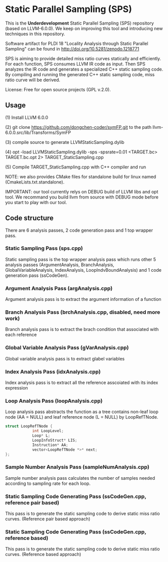 # Static Parallel Sampling (SPS)

This is the **Underdevelopment** Static Parallel Sampling (SPS) repository (based on LLVM-6.0.0). We keep on improving this tool and introducing new techniques in this repository.

Software artifact for PLDI 18 "Locality Analysis through Static Parallel Sampling" can be found in http://doi.org/10.5281/zenodo.1218771

SPS is aiming to provide detailed miss ratio curves statically and efficiently. 
For each function, SPS consumes LLVM IR code as input. 
Then SPS analyzes the IR code and generates a specialized C++ static sampling code.
By compiling and running the generated C++ static sampling code, miss ratio curve will be derived.

License: Free for open source projects (GPL v.2.0).

## Usage

(1) Install LLVM 6.0.0

(2) git clone https://github.com/dongchen-coder/symFP.git to the path llvm-6.0.0.src/lib/Transforms/SymFP

(3) compile source to generate LLVMStaticSampling.dylib

(4) opt -load LLVMStaticSampling.dylib -sps -spsrate=0.01 \<TARGET.bc\> TARGET.bc.opt 2\> TARGET\_StaticSampling.cpp

(5) Compile TARGET\_StaticSampling.cpp with C++ compiler and run

NOTE: we also provides CMake files for standalone build for linux named (CmakeLists.txt.standalone).

IMPORTANT: our tool currently relys on DEBUG build of LLVM libs and opt tool. We recommand you build llvm from source with DEBUG mode before you start to play with our tool.

## Code structure

There are 6 analysis passes, 2 code generation pass and 1 top wrapper pass.

### Static Sampling Pass (sps.cpp)

Static sampling pass is the top wrapper analysis pass which runs other 5 analysis passes (ArgumentAnalysis, BranchAnalysis, GlobalVariableAnalysis, IndexAnalysis, LoopIndvBoundAnalysis) and 1 code generation pass (ssCodeGen). 

### Argument Analysis Pass (argAnalysis.cpp)

Argument analysis pass is to extract the argument information of a function

### Branch Analysis Pass (brchAnalysis.cpp, disabled, need more work)

Branch analysis pass is to extract the brach condition that associated with each reference

### Global Variable Analysis Pass (gVarAnalysis.cpp)

Global variable analysis pass is to extract glabel variables

### Index Analysis Pass (idxAnalysis.cpp)

Index analysis pass is to extract all the reference asscoiated with its index expression

### Loop Analysis Pass (loopAnalysis.cpp)

Loop analysis pass abstracts the function as a tree contains non-leaf loop node (AA = NULL) and leaf reference node (L = NULL) by LoopRefTNode.   

```C++
struct LoopRefTNode {
            int LoopLevel;
            Loop* L;
            LoopInfoStruct* LIS;
            Instruction* AA;
            vector<LoopRefTNode *>* next;
};
```
### Sample Number Analysis Pass (sampleNumAnalysis.cpp)

Sample number analysis pass calculates the number of samples needed according to sampling rate for each loop.

### Static Sampling Code Generating Pass (ssCodeGen.cpp, reference pair based)

This pass is to generate the static sampling code to derive static miss ratio curves. (Reference pair based approach)

### Static Sampling Code Generating  Pass (ssCodeGen.cpp, reference based)

This pass is to generate the static sampling code to derive static miss ratio curves. (Reference based approach)


